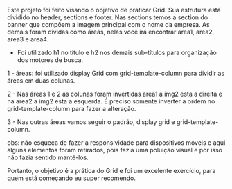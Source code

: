 Este projeto foi feito visando o objetivo de praticar Grid. Sua estrutura está dividido no header, sections e footer. Nas sections temos a section do banner que compõem a imagem principal com o nome da empresa. As demais foram dividas como áreas, nelas você irá encontrar area1, area2, area3 e area4.

- Foi utilizado h1 no título e h2 nos demais sub-títulos para organização dos motores de busca. 

1 - áreas: foi utilizado display Grid com grid-template-column para dividir as áreas em duas colunas. 

2 - Nas áreas 1 e 2 as colunas foram invertidas area1 a img2 esta a direita e na area2 a img2 esta a esquerda. É preciso somente inverter a ordem no grid-template-column para fazer a alteração.

3 - Nas outras áreas vamos seguir o padrão, display grid e grid-template-column.

obs: não esqueça de fazer a responsividade para dispositivos moveis e aqui alguns elementos foram retirados, pois fazia uma poluição visual e por isso não fazia sentido mantê-los. 

Portanto, o objetivo é a prática do Grid e foi um excelente exercício, para quem está começando eu super recomendo.